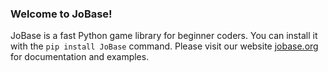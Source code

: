### Welcome to JoBase!

JoBase is a fast Python game library for beginner coders.
You can install it with the `pip install JoBase` command.
Please visit our website [jobase.org](https://jobase.org) for documentation and examples.
